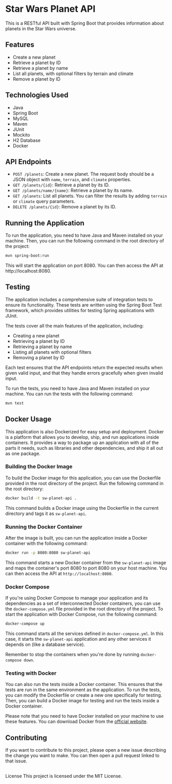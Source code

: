 # Star Wars Planet API

This is a RESTful API built with Spring Boot that provides information about planets in the Star Wars universe.

## Features

- Create a new planet
- Retrieve a planet by ID
- Retrieve a planet by name
- List all planets, with optional filters by terrain and climate
- Remove a planet by ID

## Technologies Used

- Java
- Spring Boot
- MySQL
- Maven
- JUnit
- Mockito
- H2 Database
- Docker

## API Endpoints

- `POST /planets`: Create a new planet. The request body should be a JSON object with `name`, `terrain`, and `climate` properties.
- `GET /planets/{id}`: Retrieve a planet by its ID.
- `GET /planets/name/{name}`: Retrieve a planet by its name.
- `GET /planets`: List all planets. You can filter the results by adding `terrain` or `climate` query parameters.
- `DELETE /planets/{id}`: Remove a planet by its ID.

## Running the Application

To run the application, you need to have Java and Maven installed on your machine. Then, you can run the following command in the root directory of the project:

```bash
mvn spring-boot:run
```

This will start the application on port 8080. You can then access the API at http://localhost:8080.  

## Testing

The application includes a comprehensive suite of integration tests to ensure its functionality. These tests are written using the Spring Boot Test framework, which provides utilities for testing Spring applications with JUnit.

The tests cover all the main features of the application, including:

- Creating a new planet
- Retrieving a planet by ID
- Retrieving a planet by name
- Listing all planets with optional filters
- Removing a planet by ID

Each test ensures that the API endpoints return the expected results when given valid input, and that they handle errors gracefully when given invalid input.

To run the tests, you need to have Java and Maven installed on your machine. You can run the tests with the following command:

```bash
mvn test
```

## Docker Usage

This application is also Dockerized for easy setup and deployment. Docker is a platform that allows you to develop, ship, and run applications inside containers. It provides a way to package up an application with all of the parts it needs, such as libraries and other dependencies, and ship it all out as one package.

### Building the Docker Image

To build the Docker image for this application, you can use the Dockerfile provided in the root directory of the project. Run the following command in the root directory:

```bash
docker build -t sw-planet-api .
```

This command builds a Docker image using the Dockerfile in the current directory and tags it as `sw-planet-api`.

### Running the Docker Container

After the image is built, you can run the application inside a Docker container with the following command:

```bash
docker run -p 8080:8080 sw-planet-api
```

This command starts a new Docker container from the `sw-planet-api` image and maps the container's port 8080 to port 8080 on your host machine. You can then access the API at `http://localhost:8080`.

### Docker Compose

If you're using Docker Compose to manage your application and its dependencies as a set of interconnected Docker containers, you can use the `docker-compose.yml` file provided in the root directory of the project. To start the application with Docker Compose, run the following command:

```bash
docker-compose up
```

This command starts all the services defined in `docker-compose.yml`. In this case, it starts the `sw-planet-api` application and any other services it depends on (like a database service).

Remember to stop the containers when you're done by running `docker-compose down`.

### Testing with Docker

You can also run the tests inside a Docker container. This ensures that the tests are run in the same environment as the application. To run the tests, you can modify the Dockerfile or create a new one specifically for testing. Then, you can build a Docker image for testing and run the tests inside a Docker container.

Please note that you need to have Docker installed on your machine to use these features. You can download Docker from the [official website](https://www.docker.com/).

## Contributing

If you want to contribute to this project, please open a new issue describing the change you want to make. You can then open a pull request linked to that issue.  

## 
License
This project is licensed under the MIT License.